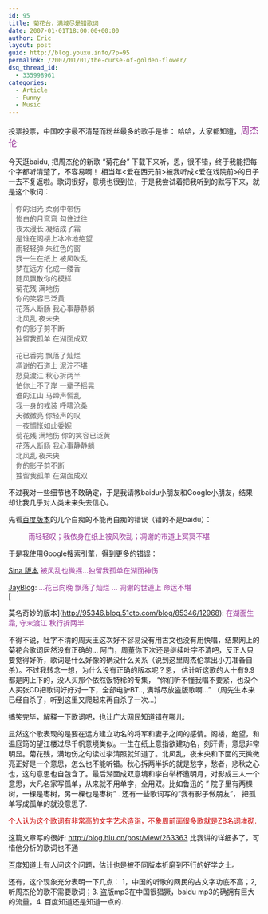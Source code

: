 ```yaml
---
id: 95
title: 菊花台，满城尽是错歌词
date: 2007-01-01T18:00:00+00:00
author: Eric
layout: post
guid: http://blog.youxu.info/?p=95
permalink: /2007/01/01/the-curse-of-golden-flower/
dsq_thread_id:
  - 335998961
categories:
  - Article
  - Funny
  - Music
---
```

投票投票，中国咬字最不清楚而粉丝最多的歌手是谁： 哈哈，大家都知道，<font style="color: #993399" size="4">周杰伦</font>
  
今天逛baidu, 把周杰伦的新歌 &#8220;菊花台&#8221; 下载下来听，恩，很不错，终于我能把每个字都听清楚了，不容易啊！ 相当年<爱在西元前>被我听成<爱在戏院前>的日子一去不复返啦。歌词很好，意境也很到位，于是我尝试着把我听到的默写下来，就是这个歌词：

<blockquote style="border-left: 1px solid #cccccc; margin: 0pt 0pt 0pt 0.8ex; padding-left: 1ex" class="gmail_quote">
  <p>
    你的泪光 柔弱中带伤<br /> 惨白的月弯弯 勾住过往<br /> 夜太漫长 凝结成了霜<br /> 是谁在阁楼上冰冷地绝望<br /> 雨轻轻弹 朱红色的窗<br /> 我一生在纸上 被风吹乱<br /> 梦在远方 化成一缕香<br /> 随风飘散你的模样<br /> 菊花残 满地伤<br /> 你的笑容已泛黄<br /> 花落人断肠 我心事静静躺<br /> 北风乱 夜未央<br /> 你的影子剪不断<br /> 独留我孤单 在湖面成双
  </p>
  
  <p>
    花已香完 飘落了灿烂<br /> 凋谢的石道上 泥泞不堪<br /> 愁莫渡江 秋心拆两半<br /> 怕你上不了岸 一辈子摇晃<br /> 谁的江山 马蹄声慌乱<br /> 我一身的戎装 呼啸沧桑<br /> 天微微亮 你轻声的叹<br /> 一夜惆怅如此委婉<br /> 菊花残 满地伤 你的笑容已泛黄<br /> 花落人断肠 我心事静静躺<br /> 北风乱 夜未央<br /> 你的影子剪不断<br /> 独留我孤单 在湖面成双
  </p>
</blockquote>

不过我对一些细节也不敢确定，于是我请教baidu小朋友和Google小朋友，结果却让我几乎对人类未来失去信心。

先看[百度版本](http://mp3.baidu.com/m?f=ms&rn=10&tn=baidump3lyric&ct=150994944&word=%25BE%25D5%25BB%25A8%25CC%25A8&lm=-1)的几个白痴的不能再白痴的错误（错的不是baidu）：<br style="color: #3333ff" />

<p style="margin-left: 40px">
  <span style="color: #993399">雨轻轻叹；我依身在纸上被风吹乱；凋谢的市道上冥冥不堪</span>
</p>

于是我使用Google搜索引擎，得到更多的错误：
  
[Sina 版本](http://tech.sina.com.cn/digi/2006-09-05/134089238.shtml)  <span style="color: #993399">被风乱也微摇&#8230;独留我孤单在湖面神伤</span>

[JayBlog](http://www.jayblog.net/post/mum_platform.html):  <span style="color: #993399">&#8230;花已向晚 飘落了灿烂 &#8230; 凋谢的世道上 命运不堪 </span><br style="color: #993399" />[
  
莫名奇妙的版本](http://95346.blog.51cto.com/blog/85346/12968): <span style="color: #993399">在湖面生霜, 守末渡江 秋行拆两半</span>

不得不说，吐字不清的周天王这次好不容易没有用古文也没有用快唱，结果网上的菊花台歌词居然没有正确的&#8230; 阿门，周董你下次还是继续吐字不清吧，反正人只要觉得好听，歌词是什么好像的确没什么关系（说到这里周杰伦拿出小刀准备自杀）。不过我转念一想，为什么没有正确的版本呢？恩， 估计听这歌的人十有9.9都是网上下的，没人买那个依然饭特稀的专集， &#8220;你们听不懂我唱不要紧，也没个人买张CD把歌词好好对一下，全部电驴BT.., 满城尽放盗版歌啊&#8230;&#8221; （周先生本来已经自杀了，听到这里又爬起来再自杀了一次&#8230;）

搞笑完毕，解释一下歌词吧，也让广大网民知道错在哪儿:

显然这个歌表现的是要在远方建立功名的将军和妻子之间的感情。阁楼，绝望，和温庭筠的望江楼过尽千帆意境类似。一生在纸上意指欲建功名，刻汗青，意思非常明显。菊花残，满地伤之句读过李清照就知道了。北风乱，夜未央和下面的天微微亮正好是一个意思，怎么也不能听错。秋心拆两半拆的就是愁字，愁者，悲秋之心也，这句意思也自包含了。最后湖面成双意境和李白举杯邀明月，对影成三人一个意思，大凡名家写孤单，从来就不用单字，全用双。比如鲁迅的 &#8221; 院子里有两棵树，一棵是枣树，另一棵也是枣树&#8221; . 还有一些歌词写的&#8221;我有影子做朋友&#8221;， 把孤单写成孤单的就没意思了.
  
<span style="color: #cc0000">个人认为这个歌词有非常高的文字艺术造诣，不象周前面很多歌就是ZB名词堆砌. </span><br style="color: #cc0000" />
  
这篇文章写的很好: <http://blog.hiu.cn/post/view/263363> 比我讲的详细多了，可惜他分析的歌词也不通
  
[百度知道上](http://zhidao.baidu.com/question/17320272.html)有人问这个问题，估计也是被不同版本折磨到不行的好学之士。

还有，这个现象充分表明一下几点： 1，中国的听歌的网民的古文字功底不高；2, 听周杰伦的歌不需要歌词；3. 盗版mp3在中国很猖獗，baidu mp3的确拥有巨大的流量。4. 百度知道还是知道一点的.